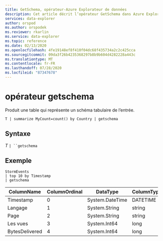 ```yaml
---
title: GetSchema, opérateur-Azure Explorateur de données
description: Cet article décrit l’opérateur GetSchema dans Azure Explorateur de données.
services: data-explorer
author: orspod
ms.author: orspodek
ms.reviewer: rkarlin
ms.service: data-explorer
ms.topic: reference
ms.date: 02/13/2020
ms.openlocfilehash: 4fe19148ef8f410f04dc68f435734a2c2c425cca
ms.sourcegitcommit: 09da3f26b4235368297b8b9b604d4282228a443c
ms.translationtype: MT
ms.contentlocale: fr-FR
ms.lasthandoff: 07/28/2020
ms.locfileid: "87347678"
---
```

# <a name="getschema-operator"></a>opérateur getschema 

Produit une table qui représente un schéma tabulaire de l’entrée.

```kusto
T | summarize MyCount=count() by Country | getschema 
```

## <a name="syntax"></a>Syntaxe

*T* `| ``getschema`

## <a name="example"></a>Exemple

<!-- csl: https://help.kusto.windows.net:443/Samples -->
```kusto
StormEvents
| top 10 by Timestamp
| getschema
```

|ColumnName|ColumnOrdinal|DataType|ColumnType|
|---|---|---|---|
|Timestamp|0|System.DateTime|DATETIME|
|Langage|1|System.String|string|
|Page|2|System.String|string|
|Les vues|3|System.Int64|long
|BytesDelivered|4|System.Int64|long
